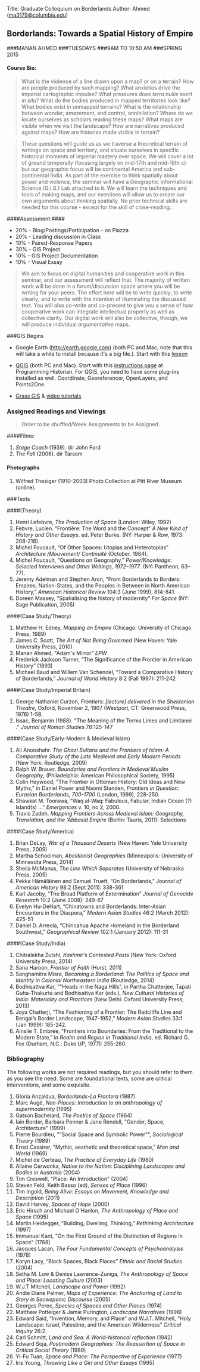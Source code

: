 Title: Graduate Colloquium on Borderlands
Author: Ahmed  (<ma3179@columbia.edu>) 


## Borderlands: Towards a Spatial History of Empire 
###MANAN AHMED
###TUESDAYS
###9AM TO 10:50 AM 
###SPRING 2015



#### Course Bio: ####
>What is the violence of a line drawn upon a map? or on a terrain? How are people produced by such mapping? What anxieties drive the imperial cartographic impulse? What pressures does *terra nullis* exert *in situ*? What do the bodies produced in mapped territories look like? What bodies exist in unmapped terrains? What is the relationship between wonder, amazement, and control, annihilation? Where do we locate ourselves as scholars reading these maps? What maps are visible when we visit the landscape? How are narratives produced against maps? How are histories made visible in terrain?

>These questions will guide us as we traverse a theoretical terrain of writings on space and territory, and situate ourselves in specific historical moments of imperial mastery over space. We will cover a lot of ground temporally (focusing largely on mid-17th and mid-18th c) but our geographic focus will be continental America and sub-continental India. 
>As part of the exercise to think spatially about power and violence, the seminar will have a Geographic Informational Science (G.I.S.) Lab attached to it. We will learn the techniques and tools of making maps, and our exercises will allow us to create our own arguments about thinking spatially. No prior technical skills are needed for this course - except for the skill of close-reading. 

####Assessment:####
* 20% - Blog/Postings/Participation - on Piazza
* 20% - Leading discussion in Class
* 10% - Paired-Response Papers 
* 30% - GIS Project
* 10% - GIS Project Documentation
* 10% - Visual Essay

>We aim to focus on digital humanities and cooperative work in this seminar, and our assessment will reflect that. The majority of written work will be done in a forum/discussion space where you will be writing for your peers. The effort here will be to write quickly; to write clearly; and to write with the intention of illuminating the discussed text. You will also co-write and co-present to give you a sense of how cooperative work can integrate intellectual property as well as collective clarity. Our digital work will also be collective, though, we will produce individual *argumentative* maps.

###GIS Begins

* Google Earth (http://earth.google.com) (both PC and Mac; note that this will take a while to install because it's a big file.). Start with this [lesson](http://programminghistorian.org/lessons/googlemaps-googleearth)

* [QGIS](http://qgis.org) (both PC and Mac). Start with this [instructions page](http://programminghistorian.org/lessons/qgis-layers) at Programming Historian. For QGIS, you need to have some plug-ins installed as well. Coordinate, Georeferencer, OpenLayers, and Points2One.
 
* [Grass GIS](http://grass.osgeo.org) & [video tutorials](https://www.youtube.com/user/GRASSGISNEWS/videos?view=0)
 

### Assigned Readings and Viewings ###
>Order to be shuffled/Week Assignments to be Assigned. 

####Films:
1. *Stage Coach* (1939). dir John Ford
2. *The Fall* (2006). dir Tarsem

#### Photographs ####
1. Wilfred Thesiger (1910-2003) Photo Collection at Pitt River Museum (online).


###Texts

####(Theory)
1. Henri Lefebvre, *The Production of Space* (London: Wiley, 1992)
2. Febvre, Lucien. “Frontière: The Word and the Concept” *A New Kind of History and Other Essays*. ed. Peter Burke. (NY: Harper & Row, 1973: 208-218).
3. Michel Foucault, “Of Other Spaces: Utopias and Heterotopias” *Architecture /Mouvement/ Continuité* (October, 1984).
4. Michel Foucault, “Questions on Geography,” *Power/Knowledge: Selected Interviews and Other Writings, 1972–1977*. (NY: Pantheon, 63–77).
5. Jeremy Adelman and Stephen Aron, "From Borderlands to Borders: Empires, Nation-States, and the Peoples in Between in North American History," *American Historical Review* 104:3 (June 1999), 814-841. 
6. Doreen Massey, “Spatialising the history of modernity” *For Space* (NY: Sage Publication, 2005)

####(Case Study/Theory)
1. Matthew H. Edney, *Mapping an Empire* (Chicago: University of Chicago Press, 1989)
2. James C. Scott, *The Art of Not Being Governed* (New Haven: Yale University Press, 2010)
3. Manan Ahmed, "Adam's Mirror" *EPW* 
4. Frederick Jackson Turner, “The Significance of the Frontier in American History” (1893)
5. Michael Baud and Willem Van Schendel, “Toward a Comparative History of Borderlands,” *Journal of World History* 8:2 (Fall 1997): 211-242


####(Case Study/Imperial Britain)
1. George Nathaniel Curzon, *Frontiers: [lecture] delivered in the Sheldonian Theatre,* Oxford, November 2, 1907 (Westport, CT: Greenwood Press, 1976) 1-58. 
2. Issac, Benjamin (1988). "The Meaning of the Terms Limes and Limitanei ." *Journal of Roman Studies* 78:125-147


####(Case Study/Early-Modern & Medieval Islam)
1. Ali Anooshahr. *The Ghazi Sultans and the Frontiers of Islam: A Comparative Study of the Late Medieval and Early Modern Periods* (New York: Routledge, 2009)
2. Ralph W. Brauer. *Boundaries and Frontiers in Medieval Muslim Geography*, (Philadelphia: American Philosophical Society, 1995)
3. Colin Heywood, "The Frontier in Ottoman History: Old Ideas and New Myths," in Daniel Power and Naomi Standen, *Frontiers in Question: Eurasian Borderlands, 700-1700* (London, 1999), 228-250. 
4. Shawkat M. Toorawa, “Waq al-Waq: Fabulous, Fabular, Indian Ocean (?) Island(s) …" *Emergences* v. 10, no 2, 2000.
5. Travis Zadeh. *Mapping Frontiers Across Medieval Islam: Geography, Translation, and the ‘Abbasid Empire*  (Berlin: Tauris, 2011): Selections


####(Case Study/America)
1. Brian DeLay, *War of a Thousand Deserts* (New Haven: Yale University Press, 2009)
2. Martha Schoolman, *Abolitionist Geographies* (Minneapolis: University of Minnesota Press, 2014)
3. Sheila McManus, *The Line Which Separates* (University of Nebraska Press, 2005)
4. Pekka Hämäläinen and Samuel Truett, “On Borderlands,” *Journal of American History* 98:2 (Sept 2011): 338-361
5. Karl Jacoby, “The Broad Platform of Extermination” *Journal of Genocide Research* 10:2 (June 2008): 249-67
6. Evelyn Hu-DeHart, “Chinatowns and Borderlands: Inter-Asian Encounters in the Diaspora,” *Modern Asian Studies* 46:2 (March 2012): 425-51
7. Daniel D. Arreola, “Chiricahua Apache Homeland in the Borderland Southwest,” *Geographical Review* 102:1 (January 2012): 111-31

####(Case Study/India)
1. Chitralekha Zutshi, *Kashmir’s Contested Pasts* (New York: Oxford University Press, 2014)
2. Sana Haroon, *Frontier of Faith* (Hurst, 2011)
3. Sanghamitra Misra, *Becoming a Borderland: The Politics of Space and Identity in Colonial Northeastern India* (Routledge, 2014)
4. Bodhisattva Kar, ""Heads in the Naga Hills”, in Partha Chatterjee, Tapati Guha-Thakurta and Bodhisattva Kar (eds.), *New Cultural Histories of India: Materiality and Practices* (New Delhi: Oxford University Press, 2013)
5. Joya Chatterji, “The Fashioning of a Frontier: The Radcliffe Line and Bengal’s Border Landscape, 1947-1952,” *Modern Asian Studies* 33:1 (Jan 1999): 185-242. 
6. Ainslie T. Embree, "Frontiers into Boundaries: From the Traditional to the Modern State," in *Realm and Region in Traditional India*, ed. Richard G. Fox (Durham, N.C.: Duke UP, 1977): 255-280. 

### Bibliography ###

The following works are not required readings, but you should refer to them as you see the need. Some are foundational texts, some are critical interventions, and some exquisite. 

1. Gloria Anzaldua, *Borderlands-La Frontera* (1987)
2. Marc Augé, *Non-Places: Introduction to an anthropology of supermodernity* (1995)
3. Gatson Bachelard, *The Poetics of Space* (1964)
4. Iain Border, Barbara Penner & Jane Rendell, "Gender, Space, Architecture" (1999)
5. Pierre Bourdieu, ""Social Space and Symbolic Power"", *Sociological Theory* (1989)
6. Ernst Cassirer, "Mythic, aesthetic and theoretical space," *Man and World* (1969)
7. Michel de Certeau, *The Practice of Everyday Life* (1980)
8. Allaine Cerwonka, *Native to the Nation: Disciplining Landscapes and Bodies in Australia* (2004)
9. Tim Creswell, "Place: An Introduction" (2004)
10. Steven Feld, Keith Basso (ed), *Senses of Place* (1996)
11. Tim Ingold, *Being Alive: Essays on Movement, Knowledge and Description* (2011)
12. David Harvey, *Spaces of Hope* (2000)
13. Eric Hirsch and Michael O'Hanlon, *The Anthropology of Place and Space* (1995)
14. Martin Heidegger, “Building, Dwelling, Thinking,” *Rethinking Architecture* (1997)
15. Immanuel Kant, "On the First Ground of the Distinction of Regions in Space" (1768)
16. Jacques Lacan, *The Four Fundamental Concepts of Psychoanalysis* (1978)
17. Karyn Lacy, “Black Spaces, Black Places” *Ethnic and Racial Studies* (2004)
18. Setha M. Low & Denise Lawrence-Zuniga, *The Anthropology of Space and Place: Locating Culture* (2003)
19. W.J.T Mitchell, *Landscape and Power* (1992)
20. Andie Diane Palmer, *Maps of Experience: The Anchoring of Land to Story in Secwepemc Discourse* (2005)
21. Georges Perec, *Species of Spaces and Other Places* (1974)
22. Matthew Potteiger & Jamie Purington, *Landscape Narratives* (1998)
23. Edward Said, “Invention, Memory, and Place” and W.J.T. Mitchell, “Holy Landscape: Israel, Palestine, and the American Wilderness” *Critical Inquiry* 26:2.
24. Carl Schmitt, *Land and Sea. A World-historical reflection* (1942)
25. Edward Soja, *Postmodern Geographies: The Reassertion of Space in Critical Social Theory* (1989)
26. Yi-Fu Tuan, *Space and Place: The Perspective of Experience* (1977)
27. Iris Young, *Throwing Like a Girl and Other Essays* (1995)

